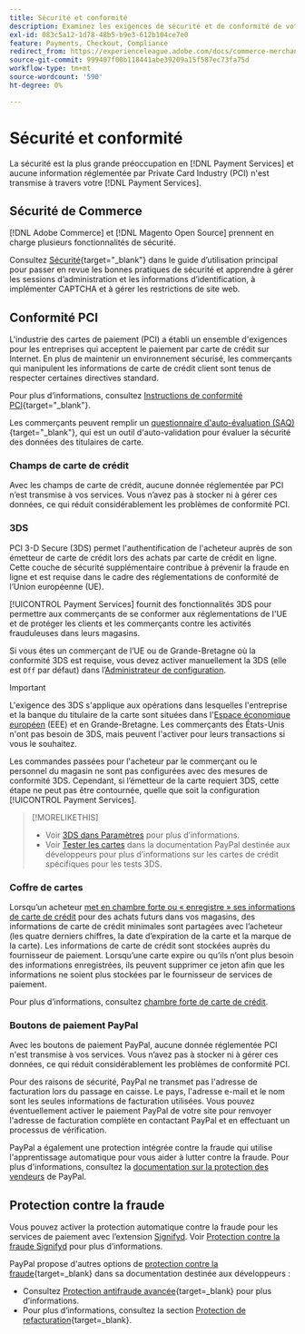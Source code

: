 ```yaml
---
title: Sécurité et conformité
description: Examinez les exigences de sécurité et de conformité de votre site.
exl-id: 083c5a12-1d78-48b5-b9e3-612b104ce7e0
feature: Payments, Checkout, Compliance
redirect_from: https://experienceleague.adobe.com/docs/commerce-merchant-services/payment-services/security.html
source-git-commit: 999407f00b118441abe39209a15f587ec73fa75d
workflow-type: tm+mt
source-wordcount: '590'
ht-degree: 0%

---
```


# Sécurité et conformité

La sécurité est la plus grande préoccupation en [!DNL Payment Services] et aucune information réglementée par Private Card Industry (PCI) n&#39;est transmise à travers votre [!DNL Payment Services].

## Sécurité de Commerce

[!DNL Adobe Commerce] et [!DNL Magento Open Source] prennent en charge plusieurs fonctionnalités de sécurité.

Consultez [Sécurité](https://experienceleague.adobe.com/en/docs/commerce-admin/systems/security/security){target="_blank"} dans le guide d’utilisation principal pour passer en revue les bonnes pratiques de sécurité et apprendre à gérer les sessions d’administration et les informations d’identification, à implémenter CAPTCHA et à gérer les restrictions de site web.

## Conformité PCI

L&#39;industrie des cartes de paiement (PCI) a établi un ensemble d&#39;exigences pour les entreprises qui acceptent le paiement par carte de crédit sur Internet. En plus de maintenir un environnement sécurisé, les commerçants qui manipulent les informations de carte de crédit client sont tenus de respecter certaines directives standard.

Pour plus d’informations, consultez [Instructions de conformité PCI](https://experienceleague.adobe.com/en/docs/commerce-admin/start/compliance/payments/compliance-pci){target="_blank"}.

Les commerçants peuvent remplir un [questionnaire d&#39;auto-évaluation (SAQ)](https://www.pcisecuritystandards.org/pci_security/completing_self_assessment){target="_blank"}, qui est un outil d&#39;auto-validation pour évaluer la sécurité des données des titulaires de carte.

### Champs de carte de crédit

Avec les champs de carte de crédit, aucune donnée réglementée par PCI n’est transmise à vos services. Vous n’avez pas à stocker ni à gérer ces données, ce qui réduit considérablement les problèmes de conformité PCI.

### 3DS

PCI 3-D Secure (3DS) permet l&#39;authentification de l&#39;acheteur auprès de son émetteur de carte de crédit lors des achats par carte de crédit en ligne. Cette couche de sécurité supplémentaire contribue à prévenir la fraude en ligne et est requise dans le cadre des réglementations de conformité de l’Union européenne (UE).

[!UICONTROL Payment Services] fournit des fonctionnalités 3DS pour permettre aux commerçants de se conformer aux réglementations de l&#39;UE et de protéger les clients et les commerçants contre les activités frauduleuses dans leurs magasins.

Si vous êtes un commerçant de l’UE ou de Grande-Bretagne où la conformité 3DS est requise, vous devez activer manuellement la 3DS (elle est `Off` par défaut) dans l’[Administrateur de configuration](configure-admin.md#credit-card-fields).

>[!IMPORTANT]
>
>L&#39;exigence des 3DS s&#39;applique aux opérations dans lesquelles l&#39;entreprise et la banque du titulaire de la carte sont situées dans l&#39;[Espace économique européen](https://www.efta.int/eea) (EEE) et en Grande-Bretagne. Les commerçants des États-Unis n&#39;ont pas besoin de 3DS, mais peuvent l&#39;activer pour leurs transactions si vous le souhaitez.

Les commandes passées pour l&#39;acheteur par le commerçant ou le personnel du magasin ne sont pas configurées avec des mesures de conformité 3DS. Cependant, si l’émetteur de la carte requiert 3DS, cette étape ne peut pas être contournée, quelle que soit la configuration [!UICONTROL Payment Services].

>[!MORELIKETHIS]
>
> * Voir [3DS dans Paramètres](configure-admin.md#3ds) pour plus d’informations.
> * Voir [Tester les cartes](https://developer.paypal.com/docs/checkout/advanced/customize/3d-secure/test/) dans la documentation PayPal destinée aux développeurs pour plus d’informations sur les cartes de crédit spécifiques pour les tests 3DS.

### Coffre de cartes

Lorsqu’un acheteur [met en chambre forte ou « enregistre » ses informations de carte de crédit](vaulting.md) pour des achats futurs dans vos magasins, des informations de carte de crédit minimales sont partagées avec l’acheteur (les quatre derniers chiffres, la date d’expiration de la carte et la marque de la carte). Les informations de carte de crédit sont stockées auprès du fournisseur de paiement. Lorsqu’une carte expire ou qu’ils n’ont plus besoin des informations enregistrées, ils peuvent supprimer ce jeton afin que les informations ne soient plus stockées par le fournisseur de services de paiement.

Pour plus d’informations, consultez [chambre forte de carte de crédit](vaulting.md).

### Boutons de paiement PayPal

Avec les boutons de paiement PayPal, aucune donnée réglementée PCI n&#39;est transmise à vos services. Vous n’avez pas à stocker ni à gérer ces données, ce qui réduit considérablement les problèmes de conformité PCI.

Pour des raisons de sécurité, PayPal ne transmet pas l&#39;adresse de facturation lors du passage en caisse. Le pays, l&#39;adresse e-mail et le nom sont les seules informations de facturation utilisées. Vous pouvez éventuellement activer le paiement PayPal de votre site pour renvoyer l&#39;adresse de facturation complète en contactant PayPal et en effectuant un processus de vérification.

PayPal a également une protection intégrée contre la fraude qui utilise l&#39;apprentissage automatique pour vous aider à lutter contre la fraude. Pour plus d&#39;informations, consultez la [documentation sur la protection des vendeurs](https://www.paypal.com/us/webapps/mpp/security/seller-protection) de PayPal.

## Protection contre la fraude

Vous pouvez activer la protection automatique contre la fraude pour les services de paiement avec l’extension [Signifyd](https://commercemarketplace.adobe.com/signifyd-module-connect.html). Voir [Protection contre la fraude Signifyd](fraud-protection.md) pour plus d’informations.

PayPal propose d&#39;autres options de [protection contre la fraude](https://www.paypal.com/us/cshelp/article/what-is-fraud-protection-help1014){target=_blank} dans sa documentation destinée aux développeurs :

* Consultez [Protection antifraude avancée](https://www.paypal.com/us/enterprise/fraud-protection-advanced#fraud-protection-advanced){target=_blank} pour plus d’informations.
* Pour plus d’informations, consultez la section [Protection de refacturation](https://www.paypal.com/us/cshelp/article/what-is-chargeback-protection-help608){target=_blank}.
